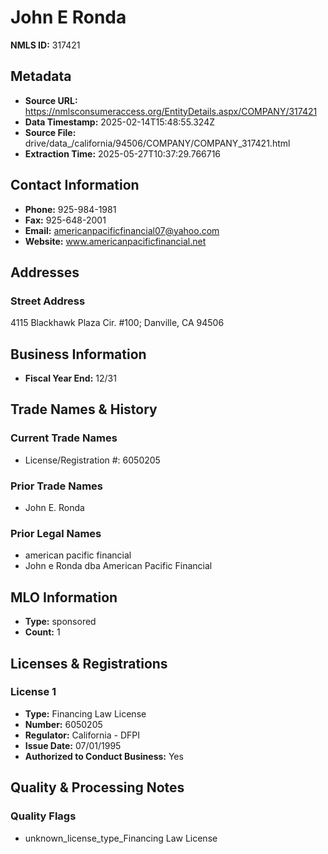 # John E Ronda

**NMLS ID:** 317421

## Metadata
- **Source URL:** https://nmlsconsumeraccess.org/EntityDetails.aspx/COMPANY/317421
- **Data Timestamp:** 2025-02-14T15:48:55.324Z
- **Source File:** drive/data_/california/94506/COMPANY/COMPANY_317421.html
- **Extraction Time:** 2025-05-27T10:37:29.766716

## Contact Information
- **Phone:** 925-984-1981
- **Fax:** 925-648-2001
- **Email:** americanpacificfinancial07@yahoo.com
- **Website:** www.americanpacificfinancial.net

## Addresses
### Street Address
4115 Blackhawk Plaza Cir. #100; Danville, CA 94506

## Business Information
- **Fiscal Year End:** 12/31

## Trade Names & History
### Current Trade Names
- License/Registration #: 6050205

### Prior Trade Names
- John E. Ronda

### Prior Legal Names
- american pacific financial
- John e Ronda dba American Pacific Financial

## MLO Information
- **Type:** sponsored
- **Count:** 1

## Licenses & Registrations

### License 1
- **Type:** Financing Law License
- **Number:** 6050205
- **Regulator:** California - DFPI
- **Issue Date:** 07/01/1995
- **Authorized to Conduct Business:** Yes

## Quality & Processing Notes
### Quality Flags
- unknown_license_type_Financing Law License
